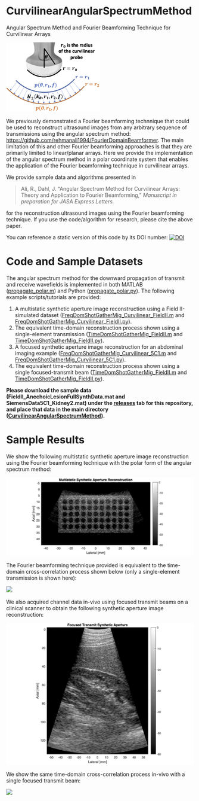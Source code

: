# CurvilinearAngularSpectrumMethod
Angular Spectrum Method and Fourier Beamforming Technique for Curvilinear Arrays

<img src=Schematic.png width="50%" height="50%">

We previously demonstrated a Fourier beamforming technnique that could be used to reconstruct ultrasound images from any arbitrary sequence of transmissions using the angular spectrum method: https://github.com/rehmanali1994/FourierDomainBeamformer. The main limitation of this and other Fourier beamforming approaches is that they are primarily limited to linear/planar arrays. Here we provide the implementation of the angular spectrum method in a polar coordinate system that enables the application of the Fourier beamforming technique in curvilinear arrays.

We provide sample data and algorithms presented in

> Ali, R., Dahl, J. “Angular Spectrum Method for Curvilinear Arrays: Theory and Application to Fourier Beamforming,” *Manuscript in preparation for JASA Express Letters.*

for the reconstruction ultrasound images using the Fourier beamforming technique. If you use the code/algorithm for research, please cite the above paper. 

You can reference a static version of this code by its DOI number:
[![DOI](https://zenodo.org/badge/444859340.svg)](https://zenodo.org/badge/latestdoi/444859340)

# Code and Sample Datasets
The angular spectrum method for the downward propagation of transmit and receive wavefields is implemented in both MATLAB ([propagate_polar.m](propagate_polar.m)) and Python ([propagate_polar.py](propagate_polar.py)). The following example scripts/tutorials are provided:
1) A multistatic synthetic aperture image reconstruction using a Field II-simulated dataset ([FreqDomShotGatherMig_Curvilinear_FieldII.m](FreqDomShotGatherMig_Curvilinear_FieldII.m) and [FreqDomShotGatherMig_Curvilinear_FieldII.py](FreqDomShotGatherMig_Curvilinear_FieldII.py)).
2) The equivalent time-domain reconstruction process shown using a single-element transmission ([TimeDomShotGatherMig_FieldII.m](TimeDomShotGatherMig_FieldII.m) and [TimeDomShotGatherMig_FieldII.py](TimeDomShotGatherMig_FieldII.py)).
3) A focused synthetic aperture image reconstruction for an abdominal imaging example ([FreqDomShotGatherMig_Curvilinear_5C1.m](FreqDomShotGatherMig_Curvilinear_5C1.m) and [FreqDomShotGatherMig_Curvilinear_5C1.py](FreqDomShotGatherMig_Curvilinear_5C1.py)).
4) The equivalent time-domain reconstruction process shown using a single focused-transmit beam ([TimeDomShotGatherMig_FieldII.m](TimeDomShotGatherMig_FieldII.m) and [TimeDomShotGatherMig_FieldII.py](TimeDomShotGatherMig_FieldII.py)).

**Please download the sample data (FieldII_AnechoicLesionFullSynthData.mat and SiemensData5C1_Kidney2.mat) under the [releases](https://github.com/rehmanali1994/CurvilinearAngularSpectrumMethod/releases) tab for this repository, and place that data in the main directory ([CurvilinearAngularSpectrumMethod](https://github.com/rehmanali1994/CurvilinearAngularSpectrumMethod)).**

# Sample Results
We show the following multistatic synthetic aperture image reconstruction using the Fourier beamforming technique with the polar form of the angular spectrum method:

![](MultistaticReconstruction.png)

The Fourier beamforming technique provided is equivalent to the time-domain cross-correlation process shown below (only a single-element transmission is shown here):

![](FieldII_TimeDomain.gif)

We also acquired channel data in-vivo using focused transmit beams on a clinical scanner to obtain the following synthetic aperture image reconstruction:

![](FocusedTxSyntheticAperture.png)

We show the same time-domain cross-correlation process in-vivo with a single focused transmit beam:

![](Siemens5C1_TimeDomain.gif)
